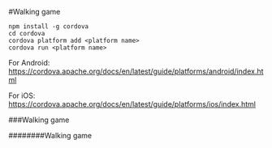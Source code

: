 #Walking game


```
npm install -g cordova
cd cordova
cordova platform add <platform name>
cordova run <platform name>
```

For Android: https://cordova.apache.org/docs/en/latest/guide/platforms/android/index.html

For iOS: https://cordova.apache.org/docs/en/latest/guide/platforms/ios/index.html


###Walking game

########Walking game

